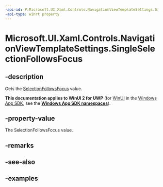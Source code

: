 ```yaml
---
-api-id: P:Microsoft.UI.Xaml.Controls.NavigationViewTemplateSettings.SingleSelectionFollowsFocus
-api-type: winrt property
---
```

<!-- Property syntax.
public bool SingleSelectionFollowsFocus { get; }
-->

# Microsoft.UI.Xaml.Controls.NavigationViewTemplateSettings.SingleSelectionFollowsFocus


## -description

Gets the [SelectionFollowsFocus](navigationview_selectionfollowsfocus.md) value.


**This documentation applies to WinUI 2 for UWP** (for [WinUI](/windows/apps/winui/winui3/) in the [Windows App SDK](/windows/apps/windows-app-sdk/), see the **[Windows App SDK namespaces](/windows/windows-app-sdk/api/winrt/)**).

## -property-value

The SelectionFollowsFocus value.


## -remarks


## -see-also


## -examples


